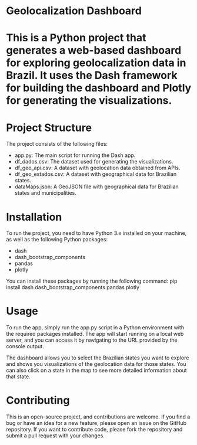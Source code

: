 # Geolocalization Dashboard
# This is a Python project that generates a web-based dashboard for exploring geolocalization data in Brazil. It uses the Dash framework for building the dashboard and Plotly for generating the visualizations.

# Project Structure
The project consists of the following files:

* app.py: The main script for running the Dash app.
* df_dados.csv: The dataset used for generating the visualizations.
* df_geo_api.csv: A dataset with geolocation data obtained from APIs.
* df_geo_estados.csv: A dataset with geographical data for Brazilian states.
* dataMaps.json: A GeoJSON file with geographical data for Brazilian states and municipalities.

# Installation
To run the project, you need to have Python 3.x installed on your machine, as well as the following Python packages:

* dash
* dash_bootstrap_components
* pandas
* plotly

You can install these packages by running the following command:
pip install dash dash_bootstrap_components pandas plotly

# Usage
To run the app, simply run the app.py script in a Python environment with the required packages installed. The app will start running on a local web server, and you can access it by navigating to the URL provided by the console output.

The dashboard allows you to select the Brazilian states you want to explore and shows you visualizations of the geolocation data for those states. You can also click on a state in the map to see more detailed information about that state.

# Contributing
This is an open-source project, and contributions are welcome. If you find a bug or have an idea for a new feature, please open an issue on the GitHub repository. If you want to contribute code, please fork the repository and submit a pull request with your changes.
